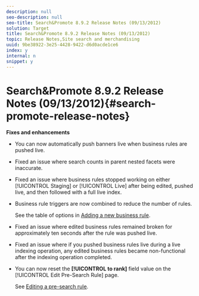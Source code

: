 ```yaml
---
description: null
seo-description: null
seo-title: Search&Promote 8.9.2 Release Notes (09/13/2012)
solution: Target
title: Search&Promote 8.9.2 Release Notes (09/13/2012)
topic: Release Notes,Site search and merchandising
uuid: 9be38922-3e25-4428-9422-d6d0acde1ce6
index: y
internal: n
snippet: y
---
```


# Search&Promote 8.9.2 Release Notes (09/13/2012){#search-promote-release-notes}

 **Fixes and enhancements**

* You can now automatically push banners live when business rules are pushed live. 
* Fixed an issue where search counts in parent nested facets were inaccurate. 
* Fixed an issue where business rules stopped working on either [!UICONTROL Staging] or [!UICONTROL Live] after being edited, pushed live, and then followed with a full live index. 

* Business rule triggers are now combined to reduce the number of rules.

  See the table of options in [Adding a new business rule](../c-about-rules-menu/c-about-business-rules.md#task_BD3B31ED48BB4B1B8F1DCD3BFA2528E7). 
* Fixed an issue where edited business rules remained broken for approximately ten seconds after the rule was pushed live. 
* Fixed an issue where if you pushed business rules live during a live indexing operation, any edited business rules became non-functional after the indexing operation completed. 
* You can now reset the **[!UICONTROL to rank]** field value on the [!UICONTROL Edit Pre-Search Rule] page.

  See [Editing a pre-search rule](../c-about-rules-menu/c-about-pre-search-rules.md#task_25F77050C5DA42B29DFD1C9718FB8C64).


